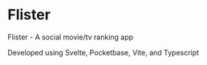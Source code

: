 # Flister
Flister - A social movie/tv ranking app

Developed using Svelte, Pocketbase, Vite, and Typescript

